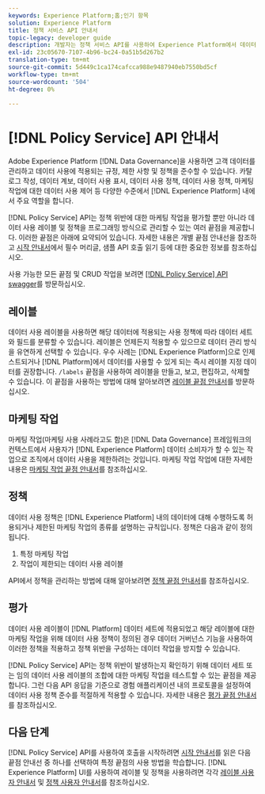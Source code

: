 ```yaml
---
keywords: Experience Platform;홈;인기 항목
solution: Experience Platform
title: 정책 서비스 API 안내서
topic-legacy: developer guide
description: 개발자는 정책 서비스 API를 사용하여 Experience Platform에서 데이터 사용 레이블 및 정책을 관리할 수 있습니다. API를 사용하여 주요 작업을 수행하는 방법에 대해 알아보려면 이 안내서를 따르십시오.
exl-id: 23c05670-7107-4b96-bc24-0a51b5d267b2
translation-type: tm+mt
source-git-commit: 5d449c1ca174cafcca988e9487940eb7550bd5cf
workflow-type: tm+mt
source-wordcount: '504'
ht-degree: 0%

---
```


# [!DNL Policy Service] API 안내서

Adobe Experience Platform [!DNL Data Governance]을 사용하면 고객 데이터를 관리하고 데이터 사용에 적용되는 규정, 제한 사항 및 정책을 준수할 수 있습니다. 카탈로그 작성, 데이터 계보, 데이터 사용 표시, 데이터 사용 정책, 데이터 사용 정책, 마케팅 작업에 대한 데이터 사용 제어 등 다양한 수준에서 [!DNL Experience Platform] 내에서 주요 역할을 합니다.

[!DNL Policy Service] API는 정책 위반에 대한 마케팅 작업을 평가할 뿐만 아니라 데이터 사용 레이블 및 정책을 프로그래밍 방식으로 관리할 수 있는 여러 끝점을 제공합니다. 이러한 끝점은 아래에 요약되어 있습니다. 자세한 내용은 개별 끝점 안내선을 참조하고 [시작 안내서](./getting-started.md)에서 필수 머리글, 샘플 API 호출 읽기 등에 대한 중요한 정보를 참조하십시오.

사용 가능한 모든 끝점 및 CRUD 작업을 보려면 [[!DNL Policy Service] API swagger](https://www.adobe.io/apis/experienceplatform/home/api-reference.html#!acpdr/swagger-specs/dule-policy-service.yaml)를 방문하십시오.

## 레이블

데이터 사용 레이블을 사용하면 해당 데이터에 적용되는 사용 정책에 따라 데이터 세트와 필드를 분류할 수 있습니다. 레이블은 언제든지 적용할 수 있으므로 데이터 관리 방식을 유연하게 선택할 수 있습니다. 우수 사례는 [!DNL Experience Platform]으로 인제스트되거나 [!DNL Platform]에서 데이터를 사용할 수 있게 되는 즉시 레이블 지정 데이터를 권장합니다. `/labels` 끝점을 사용하여 레이블을 만들고, 보고, 편집하고, 삭제할 수 있습니다. 이 끝점을 사용하는 방법에 대해 알아보려면 [레이블 끝점 안내서](./labels.md)를 방문하십시오.

## 마케팅 작업

마케팅 작업(마케팅 사용 사례라고도 함)은 [!DNL Data Governance] 프레임워크의 컨텍스트에서 사용자가 [!DNL Experience Platform] 데이터 소비자가 할 수 있는 작업으로 조직에서 데이터 사용을 제한하려는 것입니다. 마케팅 작업 작업에 대한 자세한 내용은 [마케팅 작업 끝점 안내서](./marketing-actions.md)를 참조하십시오.

## 정책

데이터 사용 정책은 [!DNL Experience Platform] 내의 데이터에 대해 수행하도록 허용되거나 제한된 마케팅 작업의 종류를 설명하는 규칙입니다. 정책은 다음과 같이 정의됩니다.

1. 특정 마케팅 작업
1. 작업이 제한되는 데이터 사용 레이블

API에서 정책을 관리하는 방법에 대해 알아보려면 [정책 끝점 안내서](./policies.md)를 참조하십시오.

## 평가

데이터 사용 레이블이 [!DNL Platform] 데이터 세트에 적용되었고 해당 레이블에 대한 마케팅 작업을 위해 데이터 사용 정책이 정의된 경우 데이터 거버넌스 기능을 사용하여 이러한 정책을 적용하고 정책 위반을 구성하는 데이터 작업을 방지할 수 있습니다.

[!DNL Policy Service] API는 정책 위반이 발생하는지 확인하기 위해 데이터 세트 또는 임의 데이터 사용 레이블의 조합에 대한 마케팅 작업을 테스트할 수 있는 끝점을 제공합니다. 그런 다음 API 응답을 기준으로 경험 애플리케이션 내의 프로토콜을 설정하여 데이터 사용 정책 준수를 적절하게 적용할 수 있습니다. 자세한 내용은 [평가 끝점 안내서](./evaluation.md)를 참조하십시오.

## 다음 단계

[!DNL Policy Service] API를 사용하여 호출을 시작하려면 [시작 안내서](./getting-started.md)를 읽은 다음 끝점 안내선 중 하나를 선택하여 특정 끝점의 사용 방법을 학습합니다. [!DNL Experience Platform] UI를 사용하여 레이블 및 정책을 사용하려면 각각 [레이블 사용자 안내서](../labels/user-guide.md) 및 [정책 사용자 안내서](../policies/user-guide.md)를 참조하십시오.
